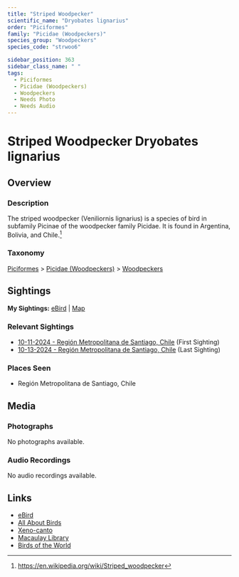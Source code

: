 ```yaml
---
title: "Striped Woodpecker"
scientific_name: "Dryobates lignarius"
order: "Piciformes"
family: "Picidae (Woodpeckers)"
species_group: "Woodpeckers"
species_code: "strwoo6"

sidebar_position: 363
sidebar_class_name: " "
tags: 
  - Piciformes
  - Picidae (Woodpeckers)
  - Woodpeckers
  - Needs Photo
  - Needs Audio
---
```


# Striped Woodpecker <span className='sci_name'>Dryobates lignarius</span>

## Overview

### Description
The striped woodpecker (Veniliornis lignarius) is a species of bird in subfamily Picinae of the woodpecker family Picidae. It is found in Argentina, Bolivia, and Chile.[^1]

[^1]: https://en.wikipedia.org/wiki/Striped_woodpecker

### Taxonomy
[Piciformes](/tags/piciformes) > [Picidae (Woodpeckers)](/tags/picidae-woodpeckers) > [Woodpeckers](/tags/woodpeckers)


## Sightings

**My Sightings:** [eBird](https://ebird.org/lifelist?r=world&time=life&spp=strwoo6) | [Map](/map?species_code=strwoo6)

### Relevant Sightings

* [10-11-2024 - Región Metropolitana de Santiago, Chile](https://ebird.org/checklist/S198398308) (First Sighting)
* [10-13-2024 - Región Metropolitana de Santiago, Chile](https://ebird.org/checklist/S198994397) (Last Sighting)

### Places Seen

* Región Metropolitana de Santiago, Chile



## Media
### Photographs
No photographs available.

### Audio Recordings
No audio recordings available.

## Links
* [eBird](https://ebird.org/species/strwoo6) 
* [All About Birds](https://www.allaboutbirds.org/guide/strwoo6) 
* [Xeno-canto](https://www.xeno-canto.org/species/dryobates-lignarius) 
* [Macaulay Library](https://search.macaulaylibrary.org/catalog?taxonCode=strwoo6&sort=rating_rank_desc)
* [Birds of the World](https://birdsoftheworld.org/bow/species/strwoo6)
